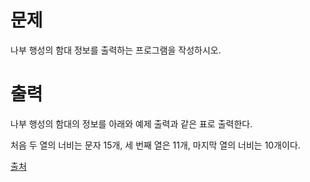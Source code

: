 # 문제

나부 행성의 함대 정보를 출력하는 프로그램을 작성하시오.

# 출력

나부 행성의 함대의 정보를 아래와 예제 출력과 같은 표로 출력한다.

처음 두 열의 너비는 문자 15개, 세 번째 열은 11개, 마지막 열의 너비는 10개이다.

[출처](https://www.acmicpc.net/problem/9654)
